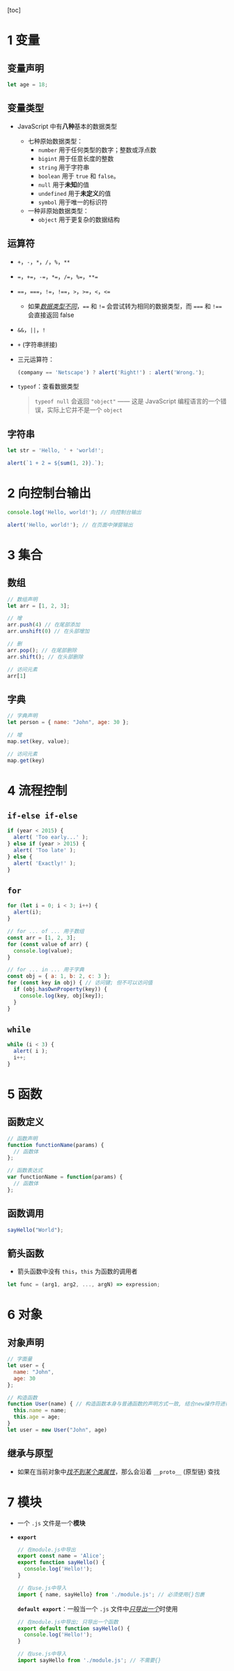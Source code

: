 [toc]

# 1 变量

## 变量声明

```javascript
let age = 18;
```



## 变量类型

- JavaScript 中有**八种**基本的数据类型

  - 七种原始数据类型：
    - `number` 用于任何类型的数字；整数或浮点数
    - `bigint` 用于任意长度的整数
    - `string` 用于字符串
    - `boolean` 用于 `true` 和 `false`。
    - `null` 用于**未知**的值
    - `undefined` 用于**未定义**的值
    - `symbol` 用于唯一的标识符
  - 一种非原始数据类型：
    - `object` 用于更复杂的数据结构



## 运算符

- `+`，`-`，`*`，`/`，`%`，`**`
- `=`，`+=`，`-=`，`*=`，`/=`，`%=`，`**=`
- `==`，`===`，`!=`，`!==`，`>`，`>=`，`<`，`<=`
  - 如果<u>*数据类型不同*</u>，`==` 和 `!=` 会尝试转为相同的数据类型，而 `===` 和 `!==` 会直接返回 false
- `&&`，`||`，`!`
- `+` (字符串拼接)

- 三元运算符：

  ```javascript
  (company == 'Netscape') ? alert('Right!') : alert('Wrong.');
  ```

- `typeof`：查看数据类型

  > `typeof null` 会返回 `"object"` —— 这是 JavaScript 编程语言的一个错误，实际上它并不是一个 `object`



## 字符串

```javascript
let str = 'Hello, ' + 'world!';

alert(`1 + 2 = ${sum(1, 2)}.`);
```





# 2 向控制台输出

```javascript
console.log('Hello, world!'); // 向控制台输出

alert('Hello, world!'); // 在页面中弹窗输出
```





# 3 集合

## 数组

```javascript
// 数组声明
let arr = [1, 2, 3];

// 增
arr.push(4) // 在尾部添加
arr.unshift(0) // 在头部增加

// 删
arr.pop(); // 在尾部删除
arr.shift(); // 在头部删除

// 访问元素
arr[1]
```

## 字典

```javascript
// 字典声明
let person = { name: "John", age: 30 };

// 增
map.set(key, value);

// 访问元素
map.get(key)
```





# 4 流程控制

## `if-else if-else`

```javascript
if (year < 2015) {
  alert( 'Too early...' );
} else if (year > 2015) {
  alert( 'Too late' );
} else {
  alert( 'Exactly!' );
}
```

## `for`

```javascript
for (let i = 0; i < 3; i++) {
  alert(i);
}

// for ... of ... 用于数组
const arr = [1, 2, 3];
for (const value of arr) {
  console.log(value);
}

// for ... in ... 用于字典
const obj = { a: 1, b: 2, c: 3 };
for (const key in obj) { // 访问键; 但不可以访问值
  if (obj.hasOwnProperty(key)) { 
    console.log(key, obj[key]);
  }
}
```

## `while`

```javascript
while (i < 3) {
  alert( i );
  i++;
}
```





# 5 函数

## 函数定义

```javascript
// 函数声明
function functionName(params) {
  // 函数体
};

// 函数表达式
var functionName = function(params) {
  // 函数体
};
```

## 函数调用

```javascript
sayHello("World");
```

## 箭头函数

- 箭头函数中没有 `this`，`this` 为函数的调用者

```javascript
let func = (arg1, arg2, ..., argN) => expression;
```





# 6 对象

## 对象声明

```javascript
// 字面量
let user = {     
  name: "John", 
  age: 30  
};

// 构造函数
function User(name) { // 构造函数本身与普通函数的声明方式一致, 结合new操作符进行对象声明
  this.name = name;
  this.age = age;
}
let user = new User("John", age)
```

## 继承与原型

- 如果在当前对象中<u>*找不到某个类属性*</u>，那么会沿着 `__proto__` (原型链) 查找





# 7 模块

- 一个 `.js` 文件是一个**模块**

- **`export`**

  ```javascript
  // 在module.js中导出
  export const name = 'Alice';
  export function sayHello() {
    console.log('Hello!');
  }
  
  // 在use.js中导入
  import { name, sayHello} from './module.js'; // 必须使用{}包裹
  ```

  **`default export`**：一般当一个 `.js` 文件中<u>*只导出一个*</u>时使用

  ```javascript
  // 在module.js中导出; 只导出一个函数
  export default function sayHello() {
    console.log('Hello!');
  }
  
  // 在use.js中导入
  import sayHello from './module.js'; // 不需要{}
  ```

  

